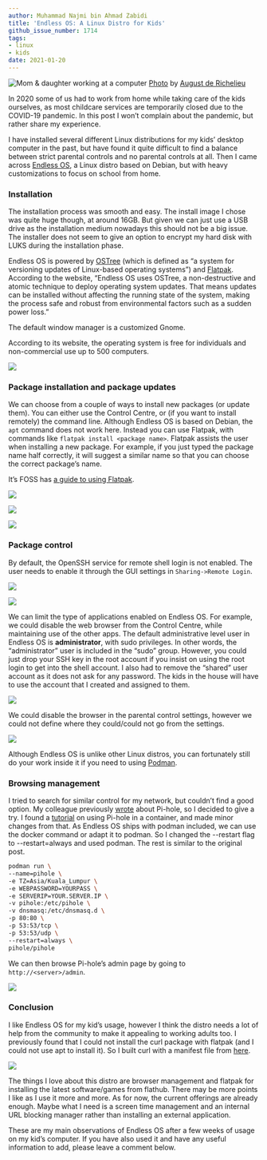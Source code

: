 ```yaml
---
author: Muhammad Najmi bin Ahmad Zabidi
title: 'Endless OS: A Linux Distro for Kids'
github_issue_number: 1714
tags:
- linux
- kids
date: 2021-01-20
---
```


![Mom & daughter working at a computer](/blog/2021/01/linux-distro-for-kids/kid-at-computer.jpg)
[Photo](https://www.pexels.com/photo/mother-helping-her-daughter-with-her-homework-4260323/) by [August de Richelieu](https://www.pexels.com/@august-de-richelieu)

In 2020 some of us had to work from home while taking care of the kids ourselves, as most childcare services are temporarily closed due to the COVID-19 pandemic. In this post I won’t complain about the pandemic, but rather share my experience.

I have installed several different Linux distributions for my kids’ desktop computer in the past, but have found it quite difficult to find a balance between strict parental controls and no parental controls at all. Then I came across [Endless OS](https://endlessos.com/), a Linux distro based on Debian, but with heavy customizations to focus on school from home.

### Installation

The installation process was smooth and easy. The install image I chose was quite huge though, at around 16GB. But given we can just use a USB drive as the installation medium nowadays this should not be a big issue. The installer does not seem to give an option to encrypt my hard disk with LUKS during the installation phase.

Endless OS is powered by [OSTree](https://people.gnome.org/~walters/ostree/doc-onepage/) (which is defined as “a system for versioning updates of Linux-based operating systems”) and [Flatpak](https://flatpak.org/). According to the website, “Endless OS uses OSTree, a non-destructive and atomic technique to deploy operating system updates. That means updates can be installed without affecting the running state of the system, making the process safe and robust from environmental factors such as a sudden power loss.”

The default window manager is a customized Gnome.

According to its website, the operating system is free for individuals and non-commercial use up to 500 computers.

![](/blog/2021/01/linux-distro-for-kids/desktop.jpg)

### Package installation and package updates

We can choose from a couple of ways to install new packages (or update them). You can either use the Control Centre, or (if you want to install remotely) the command line. Although Endless OS is based on Debian, the `apt` command does not work here. Instead you can use Flatpak, with commands like `flatpak install <package name>`. Flatpak assists the user when installing a new package. For example, if you just typed the package name half correctly, it will suggest a similar name so that you can choose the correct package’s name.

It’s FOSS has [a guide to using Flatpak](https://itsfoss.com/flatpak-guide/).

![](/blog/2021/01/linux-distro-for-kids/installer.png)

![](/blog/2021/01/linux-distro-for-kids/app-centre.jpg)

![](/blog/2021/01/linux-distro-for-kids/flatpak-update.jpg)

### Package control

By default, the OpenSSH service for remote shell login is not enabled. The user needs to enable it through the GUI settings in `Sharing->Remote Login`.

![](/blog/2021/01/linux-distro-for-kids/sharing-ssh.png)

![](/blog/2021/01/linux-distro-for-kids/sharing-ssh2.png)

We can limit the type of applications enabled on Endless OS. For example, we could disable the web browser from the Control Centre, while maintaining use of the other apps. The default administrative level user in Endless OS is **administrator**, with sudo privileges. In other words, the “administrator” user is included in the “sudo” group. However, you could just drop your SSH key in the root account if you insist on using the root login to get into the shell account. I also had to remove the “shared” user account as it does not ask for any password. The kids in the house will have to use the account that I created and assigned to them.

![](/blog/2021/01/linux-distro-for-kids/parental-control.png)

We could disable the browser in the parental control settings, however we could not define where they could/​could not go from the settings.

![](/blog/2021/01/linux-distro-for-kids/parental-control2.png)

Although Endless OS is unlike other Linux distros, you can fortunately still do your work inside it if you need to using [Podman](https://support.endlessos.org/en/apps/podman).

### Browsing management

I tried to search for similar control for my network, but couldn’t find a good option. My colleague previously [wrote](/blog/2020/12/pihole-great-holiday-gift) about Pi-hole, so I decided to give a try. I found a [tutorial](https://codeopolis.com/posts/running-pi-hole-in-docker-is-remarkably-easy/) on using Pi-hole in a container, and made minor changes from that. As Endless OS ships with podman included, we can use the docker command or adapt it to podman. So I changed the --restart flag to --restart=always and used podman. The rest is similar to the original post.

```bash
podman run \
--name=pihole \
-e TZ=Asia/Kuala_Lumpur \
-e WEBPASSWORD=YOURPASS \
-e SERVERIP=YOUR.SERVER.IP \
-v pihole:/etc/pihole \
-v dnsmasq:/etc/dnsmasq.d \
-p 80:80 \
-p 53:53/tcp \
-p 53:53/udp \
--restart=always \
pihole/pihole
```

We can then browse Pi-hole’s admin page by going to `http://<server>/admin`.

![](/blog/2021/01/linux-distro-for-kids/pi-hole-eos.png)

### Conclusion

I like Endless OS for my kid’s usage, however I think the distro needs a lot of help from the community to make it appealing to working adults too. I previously found that I could not install the curl package with flatpak (and I could not use apt to install it). So I built curl with a manifest file from [here](https://community.endlessos.com/t/package-installer/9314/2).

![](/blog/2021/01/linux-distro-for-kids/curl-build.png)

The things I love about this distro are browser management and flatpak for installing the latest software/​games from flathub. There may be more points I like as I use it more and more. As for now, the current offerings are already enough. Maybe what I need is a screen time management and an internal URL blocking manager rather than installing an external application.

These are my main observations of Endless OS after a few weeks of usage on my kid’s computer. If you have also used it and have any useful information to add, please leave a comment below.
